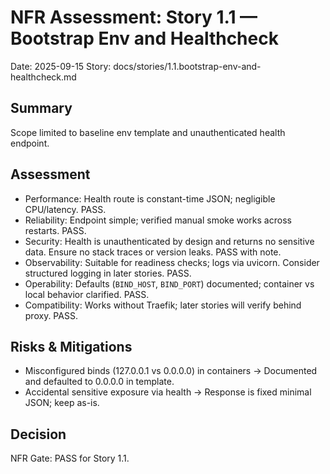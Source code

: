 # NFR Assessment: Story 1.1 — Bootstrap Env and Healthcheck

Date: 2025-09-15
Story: docs/stories/1.1.bootstrap-env-and-healthcheck.md

## Summary
Scope limited to baseline env template and unauthenticated health endpoint.

## Assessment
- Performance: Health route is constant-time JSON; negligible CPU/latency. PASS.
- Reliability: Endpoint simple; verified manual smoke works across restarts. PASS.
- Security: Health is unauthenticated by design and returns no sensitive data. Ensure no stack traces or version leaks. PASS with note.
- Observability: Suitable for readiness checks; logs via uvicorn. Consider structured logging in later stories. PASS.
- Operability: Defaults (`BIND_HOST`, `BIND_PORT`) documented; container vs local behavior clarified. PASS.
- Compatibility: Works without Traefik; later stories will verify behind proxy. PASS.

## Risks & Mitigations
- Misconfigured binds (127.0.0.1 vs 0.0.0.0) in containers → Documented and defaulted to 0.0.0.0 in template.
- Accidental sensitive exposure via health → Response is fixed minimal JSON; keep as-is.

## Decision
NFR Gate: PASS for Story 1.1.

